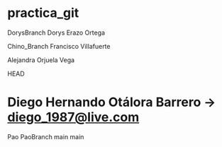 # practica_git
DorysBranch
Dorys Erazo Ortega

Chino_Branch
Francisco Villafuerte

Alejandra Orjuela Vega

HEAD

Diego Hernando Otálora Barrero -> diego_1987@live.com
=======
Pao
PaoBranch
main
 main
